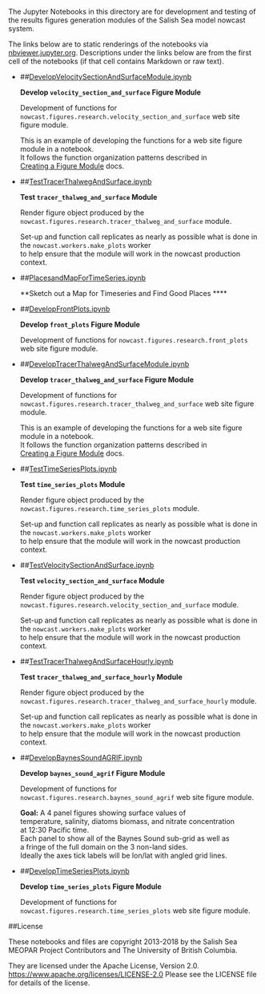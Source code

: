 The Jupyter Notebooks in this directory are for development and testing of
the results figures generation modules of the Salish Sea model nowcast system.

The links below are to static renderings of the notebooks via
[nbviewer.jupyter.org](https://nbviewer.jupyter.org).
Descriptions under the links below are from the first cell of the notebooks
(if that cell contains Markdown or raw text).

* ##[DevelopVelocitySectionAndSurfaceModule.ipynb](https://nbviewer.jupyter.org/urls/bitbucket.org/salishsea/salishseanowcast/raw/tip/notebooks/figures/research/DevelopVelocitySectionAndSurfaceModule.ipynb)  
    
    **Develop `velocity_section_and_surface` Figure Module**  
      
    Development of functions for `nowcast.figures.research.velocity_section_and_surface` web site figure module.  
      
    This is an example of developing the functions for a web site figure module in a notebook.  
    It follows the function organization patterns described in  
    [Creating a Figure Module](https://salishsea-nowcast.readthedocs.io/en/latest/figures/create_fig_module.html) docs.  

* ##[TestTracerThalwegAndSurface.ipynb](https://nbviewer.jupyter.org/urls/bitbucket.org/salishsea/salishseanowcast/raw/tip/notebooks/figures/research/TestTracerThalwegAndSurface.ipynb)  
    
    **Test `tracer_thalweg_and_surface` Module**  
      
    Render figure object produced by the `nowcast.figures.research.tracer_thalweg_and_surface` module.  
      
    Set-up and function call replicates as nearly as possible what is done in the `nowcast.workers.make_plots` worker  
    to help ensure that the module will work in the nowcast production context.  

* ##[PlacesandMapForTimeSeries.ipynb](https://nbviewer.jupyter.org/urls/bitbucket.org/salishsea/salishseanowcast/raw/tip/notebooks/figures/research/PlacesandMapForTimeSeries.ipynb)  
    
    **Sketch out a Map for Timeseries and Find Good Places ****  

* ##[DevelopFrontPlots.ipynb](https://nbviewer.jupyter.org/urls/bitbucket.org/salishsea/salishseanowcast/raw/tip/notebooks/figures/research/DevelopFrontPlots.ipynb)  
    
    **Develop `front_plots` Figure Module**  
      
    Development of functions for `nowcast.figures.research.front_plots` web site figure module.  

* ##[DevelopTracerThalwegAndSurfaceModule.ipynb](https://nbviewer.jupyter.org/urls/bitbucket.org/salishsea/salishseanowcast/raw/tip/notebooks/figures/research/DevelopTracerThalwegAndSurfaceModule.ipynb)  
    
    **Develop `tracer_thalweg_and_surface` Figure Module**  
      
    Development of functions for `nowcast.figures.research.tracer_thalweg_and_surface` web site figure module.  
      
    This is an example of developing the functions for a web site figure module in a notebook.  
    It follows the function organization patterns described in  
    [Creating a Figure Module](https://salishsea-nowcast.readthedocs.io/en/latest/figures/create_fig_module.html) docs.  

* ##[TestTimeSeriesPlots.ipynb](https://nbviewer.jupyter.org/urls/bitbucket.org/salishsea/salishseanowcast/raw/tip/notebooks/figures/research/TestTimeSeriesPlots.ipynb)  
    
    **Test `time_series_plots` Module**  
      
    Render figure object produced by the `nowcast.figures.research.time_series_plots` module.  
      
    Set-up and function call replicates as nearly as possible what is done in the `nowcast.workers.make_plots` worker  
    to help ensure that the module will work in the nowcast production context.  

* ##[TestVelocitySectionAndSurface.ipynb](https://nbviewer.jupyter.org/urls/bitbucket.org/salishsea/salishseanowcast/raw/tip/notebooks/figures/research/TestVelocitySectionAndSurface.ipynb)  
    
    **Test `velocity_section_and_surface` Module**  
      
    Render figure object produced by the `nowcast.figures.research.velocity_section_and_surface` module.  
      
    Set-up and function call replicates as nearly as possible what is done in the `nowcast.workers.make_plots` worker  
    to help ensure that the module will work in the nowcast production context.  

* ##[TestTracerThalwegAndSurfaceHourly.ipynb](https://nbviewer.jupyter.org/urls/bitbucket.org/salishsea/salishseanowcast/raw/tip/notebooks/figures/research/TestTracerThalwegAndSurfaceHourly.ipynb)  
    
    **Test `tracer_thalweg_and_surface_hourly` Module**  
      
    Render figure object produced by the `nowcast.figures.research.tracer_thalweg_and_surface_hourly` module.  
      
    Set-up and function call replicates as nearly as possible what is done in the `nowcast.workers.make_plots` worker  
    to help ensure that the module will work in the nowcast production context.  

* ##[DevelopBaynesSoundAGRIF.ipynb](https://nbviewer.jupyter.org/urls/bitbucket.org/salishsea/salishseanowcast/raw/tip/notebooks/figures/research/DevelopBaynesSoundAGRIF.ipynb)  
    
    **Develop `baynes_sound_agrif` Figure Module**  
      
    Development of functions for `nowcast.figures.research.baynes_sound_agrif` web site figure module.  
      
    **Goal:** A 4 panel figures showing  surface values of  
    temperature, salinity, diatoms biomass, and nitrate concentration  
    at 12:30 Pacific time.  
    Each panel to show all of the Baynes Sound sub-grid as well as  
    a fringe of the full domain on the 3 non-land sides.  
    Ideally the axes tick labels will be lon/lat with angled grid lines.  

* ##[DevelopTimeSeriesPlots.ipynb](https://nbviewer.jupyter.org/urls/bitbucket.org/salishsea/salishseanowcast/raw/tip/notebooks/figures/research/DevelopTimeSeriesPlots.ipynb)  
    
    **Develop `time_series_plots` Figure Module**  
      
    Development of functions for `nowcast.figures.research.time_series_plots` web site figure module.  


##License

These notebooks and files are copyright 2013-2018
by the Salish Sea MEOPAR Project Contributors
and The University of British Columbia.

They are licensed under the Apache License, Version 2.0.
https://www.apache.org/licenses/LICENSE-2.0
Please see the LICENSE file for details of the license.
